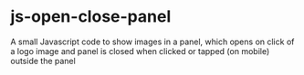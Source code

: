 # js-open-close-panel
 A small Javascript code to show images in a panel, which opens on click of a logo image and panel is closed when clicked or tapped (on mobile) outside the panel
